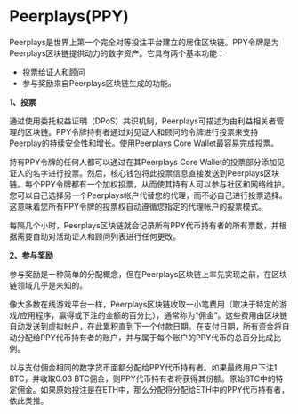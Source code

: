 # Peerplays(PPY)

Peerplays是世界上第一个完全对等投注平台建立的居住区块链。PPY令牌是为Peerplays区块链提供动力的数字资产。它具有两个基本功能：

- 投票给证人和顾问
- 参与奖励来自Peerplays区块链生成的功能。

**1、投票**

通过使用委托权益证明（DPoS）共识机制，Peerplays可描述为由利益相关者管理的区块链。PPY令牌持有者通过对见证人和顾问的令牌进行投票来支持Peerplay的持续安全性和增长。使用Peerplays Core Wallet最容易完成投票。

持有PPY令牌的任何人都可以通过在其Peerplays Core Wallet的投票部分添加见证人的名字进行投票。然后，核心钱包将此投票信息直接发送到Peerplays区块链。每个PPY令牌都有一个加权投票，从而使其持有人可以参与社区和网络维护。您可以自己选择另一个Peerplays帐户代替您的代理，而不必自己进行投票选择。这意味着您所有PPY令牌的投票权自动遵循您指定的代理帐户的投票模式。

每隔几个小时，Peerplays区块链就会记录所有PPY代币持有者的所有票数，并根据需要自动对活动证人和顾问列表进行任何更改。

**2、参与奖励**

参与奖励是一种简单的分配概念，但在Peerplays区块链上率先实现之前，在区块链领域几乎是未知的。

像大多数在线游戏平台一样，Peerplays区块链收取一小笔费用（取决于特定的游戏/应用程序，赢得或下注的金额的百分比），通常称为“佣金”。这些费用由区块链自动发送到虚拟帐户，在此累积直到下一个付款日期。在支付日期，所有资金将自动分配给PPY代币持有者的账户，并与属于每个账户的PPY代币的总百分比成比例。

以与支付佣金相同的数字货币面额分配给PPY代币持有者。如果最终用户下注1 BTC，并收取0.03 BTC佣金，则PPY代币持有者将获得其份额。原始BTC中的特定佣金。如果原始投注是在ETH中，那么分配将分配给ETH中的PPY代币持有者，依此类推。
